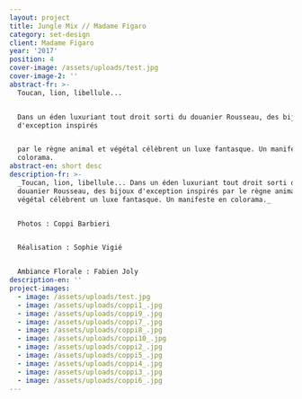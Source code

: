 ```yaml
---
layout: project
title: Jungle Mix // Madame Figaro
category: set-design
client: Madame Figaro
year: '2017'
position: 4
cover-image: /assets/uploads/test.jpg
cover-image-2: ''
abstract-fr: >-
  Toucan, lion, libellule...


  Dans un éden luxuriant tout droit sorti du douanier Rousseau, des bijoux
  d'exception inspirés


  par le règne animal et végétal célèbrent un luxe fantasque. Un manifeste en
  colorama.
abstract-en: short desc
description-fr: >-
  _Toucan, lion, libellule... Dans un éden luxuriant tout droit sorti du
  douanier Rousseau, des bijoux d'exception inspirés par le règne animal et
  végétal célèbrent un luxe fantasque. Un manifeste en colorama._


  Photos : Coppi Barbieri 


  Réalisation : Sophie Vigié


  Ambiance Florale : Fabien Joly
description-en: ''
project-images:
  - image: /assets/uploads/test.jpg
  - image: /assets/uploads/coppi1_.jpg
  - image: /assets/uploads/coppi9_.jpg
  - image: /assets/uploads/coppi7_.jpg
  - image: /assets/uploads/coppi8_.jpg
  - image: /assets/uploads/coppi10_.jpg
  - image: /assets/uploads/coppi2_.jpg
  - image: /assets/uploads/coppi5_.jpg
  - image: /assets/uploads/coppi4_.jpg
  - image: /assets/uploads/coppi3_.jpg
  - image: /assets/uploads/coppi6_.jpg
---
```


